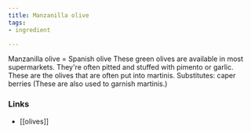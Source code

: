 ```yaml
---
title: Manzanilla olive
tags:
- ingredient

---
```

Manzanilla olive = Spanish olive These green olives are available in most supermarkets. They're often pitted and stuffed with pimento or garlic. These are the olives that are often put into martinis. Substitutes: caper berries (These are also used to garnish martinis.)

### Links

* [[olives]]
